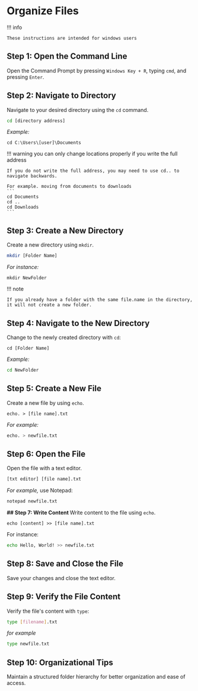 # Organize Files

!!! info
```
These instructions are intended for windows users
```

## <b> Step 1: Open the Command Line </b>
Open the Command Prompt by pressing `Windows Key + R`, typing `cmd`, and pressing `Enter`.

## <b> Step 2: Navigate to Directory </b>
Navigate to your desired directory using the `cd` command. 

```bash
cd [directory address]
```

<i> Example: </i>
```
cd C:\Users\[user]\Documents
```

!!! warning
    you can only change locations properly if you write the full address

    If you do not write the full address, you may need to use cd.. to navigate backwards.

    For example. moving from documents to downloads
    ```
    cd Documents
    cd ..
    cd Downloads
    ``` 
## <b> Step 3: Create a New Directory </b>
Create a new directory using `mkdir`. 

```bash
mkdir [Folder Name]
```

<i> For instance: </i>
```
mkdir NewFolder
```

!!! note

    If you already have a folder with the same file.name in the directory, it will not create a new folder.


## <b> Step 4: Navigate to the New Directory </b>
Change to the newly created directory with `cd`:
```
cd [Folder Name]
```

<i> Example: </i>
```bash
cd NewFolder
```

##  Step 5: Create a New File </b>
Create a new file by using `echo`. 
```
echo. > [file name].txt
```

<i> For example: </i>
```bash
echo. > newfile.txt
```

## Step 6: Open the File
Open the file with a text editor.
```bash
[txt editor] [file name].txt
``` 

<i> For example, </i> use Notepad: 

```bash
notepad newfile.txt
```

<b> ## Step 7: Write Content </b>
Write content to the file using `echo`. 
```
echo [content] >> [file name].txt
```

For instance:
```bash
echo Hello, World! >> newfile.txt
```

## <b>Step 8: Save and Close the File </b>
Save your changes and close the text editor.

## <b> Step 9: Verify the File Content </b>
Verify the file's content with `type`:

```bash
type [filename].txt
```
<i> for example </i>
```bash
type newfile.txt
```
## <b> Step 10: Organizational Tips </b>
Maintain a structured folder hierarchy for better organization and ease of access.

